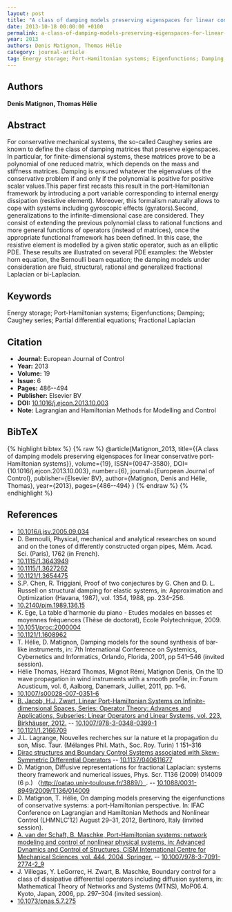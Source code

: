 ```yaml
---
layout: post
title: "A class of damping models preserving eigenspaces for linear conservative port-Hamiltonian systems"
date: 2013-10-18 00:00:00 +0100
permalink: a-class-of-damping-models-preserving-eigenspaces-for-linear-conservative-port-hamiltonian-systems
year: 2013
authors: Denis Matignon, Thomas Hélie
category: journal-article
tag: Energy storage; Port-Hamiltonian systems; Eigenfunctions; Damping; Caughey series; Partial differential equations; Fractional Laplacian
---
```

 
## Authors
**Denis Matignon, Thomas Hélie**
 
## Abstract
For conservative mechanical systems, the so-called Caughey series are known to define the class of damping matrices that preserve eigenspaces. In particular, for finite-dimensional systems, these matrices prove to be a polynomial of one reduced matrix, which depends on the mass and stiffness matrices. Damping is ensured whatever the eigenvalues of the conservative problem if and only if the polynomial is positive for positive scalar values.This paper first recasts this result in the port-Hamiltonian framework by introducing a port variable corresponding to internal energy dissipation (resistive element). Moreover, this formalism naturally allows to cope with systems including gyroscopic effects (gyrators).Second, generalizations to the infinite-dimensional case are considered. They consist of extending the previous polynomial class to rational functions and more general functions of operators (instead of matrices), once the appropriate functional framework has been defined. In this case, the resistive element is modelled by a given static operator, such as an elliptic PDE. These results are illustrated on several PDE examples: the Webster horn equation, the Bernoulli beam equation; the damping models under consideration are fluid, structural, rational and generalized fractional Laplacian or bi-Laplacian.
 
## Keywords
Energy storage; Port-Hamiltonian systems; Eigenfunctions; Damping; Caughey series; Partial differential equations; Fractional Laplacian
 
## Citation
- **Journal:** European Journal of Control
- **Year:** 2013
- **Volume:** 19
- **Issue:** 6
- **Pages:** 486--494
- **Publisher:** Elsevier BV
- **DOI:** [10.1016/j.ejcon.2013.10.003](https://doi.org/10.1016/j.ejcon.2013.10.003)
- **Note:** Lagrangian and Hamiltonian Methods for Modelling and Control
 
## BibTeX
{% highlight bibtex %}
{% raw %}
@article{Matignon_2013,
  title={{A class of damping models preserving eigenspaces for linear conservative port-Hamiltonian systems}},
  volume={19},
  ISSN={0947-3580},
  DOI={10.1016/j.ejcon.2013.10.003},
  number={6},
  journal={European Journal of Control},
  publisher={Elsevier BV},
  author={Matignon, Denis and Hélie, Thomas},
  year={2013},
  pages={486--494}
}
{% endraw %}
{% endhighlight %}
 
## References
- [10.1016/j.jsv.2005.09.034](https://doi.org/10.1016/j.jsv.2005.09.034)
- D. Bernoulli, Physical, mechanical and analytical researches on sound and on the tones of differently constructed organ pipes, Mém. Acad. Sci. (Paris), 1762 (in French).
- [10.1115/1.3643949](https://doi.org/10.1115/1.3643949)
- [10.1115/1.3627262](https://doi.org/10.1115/1.3627262)
- [10.1121/1.3654475](https://doi.org/10.1121/1.3654475)
- S.P. Chen, R. Triggiani, Proof of two conjectures by G. Chen and D. L. Russell on structural damping for elastic systems, in: Approximation and Optimization (Havana, 1987), vol. 1354, 1988, pp. 234–256.
- [10.2140/pjm.1989.136.15](https://doi.org/10.2140/pjm.1989.136.15)
- K. Ege, La table d'harmonie du piano - Etudes modales en basses et moyennes fréquences (Thèse de doctorat), Ecole Polytechnique, 2009.
- [10.1051/proc:2000004](https://doi.org/10.1051/proc:2000004)
- [10.1121/1.1608962](https://doi.org/10.1121/1.1608962)
- T. Hélie, D. Matignon, Damping models for the sound synthesis of bar-like instruments, in: 7th International Conference on Systemics, Cybernetics and Informatics, Orlando, Florida, 2001, pp 541–546 (invited session).
- Hélie Thomas, Hézard Thomas, Mignot Rémi, Matignon Denis, On the 1D wave propagation in wind instruments with a smooth profile, in: Forum Acusticum, vol. 6, Aalborg, Danemark, Juillet, 2011, pp. 1–6.
- [10.1007/s00028-007-0351-6](https://doi.org/10.1007/s00028-007-0351-6)
- [B. Jacob, H.J. Zwart, Linear Port-Hamiltonian Systems on Infinite-dimensional Spaces, Series: Operator Theory: Advances and Applications, Subseries: Linear Operators and Linear Systems, vol. 223, Birkhäuser, 2012.](linear-port-hamiltonian-systems-on-infinite-dimensional-spaces) -- [10.1007/978-3-0348-0399-1](https://doi.org/10.1007/978-3-0348-0399-1)
- [10.1121/1.2166709](https://doi.org/10.1121/1.2166709)
- J.L. Lagrange, Nouvelles recherches sur la nature et la propagation du son, Misc. Taur. (Mélanges Phil. Math., Soc. Roy. Turin) 1 151–316
- [Dirac structures and Boundary Control Systems associated with Skew-Symmetric Differential Operators](dirac-structures-and-boundary-control-systems-associated-with-skew-symmetric-differential-operators) -- [10.1137/040611677](https://doi.org/10.1137/040611677)
- D. Matignon, Diffusive representations for fractional Laplacian: systems theory framework and numerical issues, Phys. Scr. T136 (2009) 014009 (6 p.) 〈http://oatao.univ-toulouse.fr/3889/〉. -- [10.1088/0031-8949/2009/T136/014009](https://doi.org/10.1088/0031-8949/2009/T136/014009)
- D. Matignon, T. Hélie, On damping models preserving the eigenfunctions of conservative systems: a port-Hamiltonian perspective. In: IFAC Conference on Lagrangian and Hamiltonian Methods and Nonlinear Control (LHMNLC'12) August 29–31, 2012, Bertinoro, Italy (invited session).
- [A. van der Schaft, B. Maschke, Port-Hamiltonian systems: network modeling and control of nonlinear physical systems, in: Advanced Dynamics and Control of Structures, CISM International Centre for Mechanical Sciences, vol. 444, 2004, Springer.](port-hamiltonian-systems-network-modeling-and-control-of-nonlinear-physical-systems) -- [10.1007/978-3-7091-2774-2_9](https://doi.org/10.1007/978-3-7091-2774-2_9)
- J. Villegas, Y. LeGorrec, H. Zwart, B. Maschke, Boundary control for a class of dissipative differential operators including diffusion systems, in: Mathematical Theory of Networks and Systems (MTNS), MoP06.4. Kyoto, Japan, 2006, pp. 297–304 (invited session).
- [10.1073/pnas.5.7.275](https://doi.org/10.1073/pnas.5.7.275)

